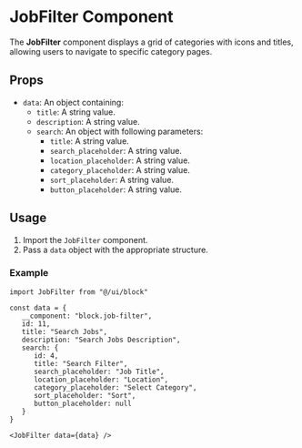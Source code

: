 # JobFilter Component

The **JobFilter** component displays a grid of categories with icons and titles, allowing users to navigate to specific
category pages.

## Props

- `data`: An object containing:
   - `title`: A string value.
   - `description`: A string value.
   - `search`: An object with following parameters:
      - `title`: A string value.
      - `search_placeholder`: A string value.
      - `location_placeholder`: A string value.
      - `category_placeholder`: A string value.
      - `sort_placeholder`: A string value.
      - `button_placeholder`: A string value.

## Usage

1. Import the `JobFilter` component.
2. Pass a `data` object with the appropriate structure.

### Example

```tsx
import JobFilter from "@/ui/block"

const data = {
   __component: "block.job-filter",
   id: 11,
   title: "Search Jobs",
   description: "Search Jobs Description",
   search: {
      id: 4,
      title: "Search Filter",
      search_placeholder: "Job Title",
      location_placeholder: "Location",
      category_placeholder: "Select Category",
      sort_placeholder: "Sort",
      button_placeholder: null
   }
}

<JobFilter data={data} />
```

